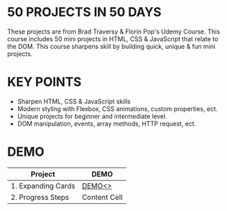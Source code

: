 # 50 PROJECTS IN 50 DAYS

These projects are from Brad Traversy & Florin Pop's Udemy Course. This course includes 50 mini projects in HTML, CSS & JavaScript that relate to the DOM. This course sharpens skill by building quick, unique & fun mini projects.

# KEY POINTS

- Sharpen HTML, CSS & JavaScript skills
- Modern styling with Flexbox, CSS animations, custom properties, ect.
- Unique projects for beginner and intermediate level.
- DOM manipulation, events, array methods, HTTP request, ect.

# DEMO

| Project            | DEMO                                                                 |
| ------------------ | -------------------------------------------------------------------- |
| 1. Expanding Cards | <a href="https://main--graceful-capybara-ea0ae4.netlify.app/">DEMO<> |
| 2. Progress Steps  | Content Cell                                                         |
